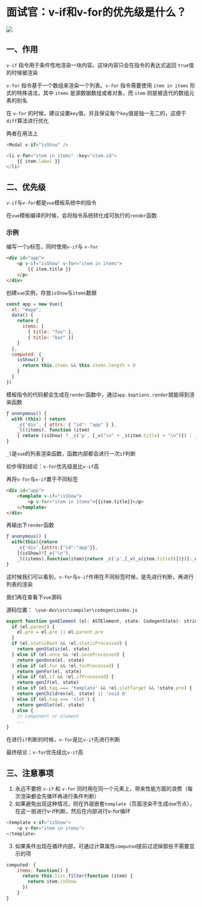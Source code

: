 # 面试官：v-if和v-for的优先级是什么？

![](https://static.vue-js.com/e8764810-3acb-11eb-85f6-6fac77c0c9b3.png)


## 一、作用

`v-if` 指令用于条件性地渲染一块内容。这块内容只会在指令的表达式返回 `true`值的时候被渲染

`v-for` 指令基于一个数组来渲染一个列表。`v-for` 指令需要使用 `item in items` 形式的特殊语法，其中 `items` 是源数据数组或者对象，而 `item` 则是被迭代的数组元素的别名

在 `v-for` 的时候，建议设置`key`值，并且保证每个`key`值是独一无二的，这便于`diff`算法进行优化

两者在用法上

```js
<Modal v-if="isShow" />

<li v-for="item in items" :key="item.id">
    {{ item.label }}
</li>
```

## 二、优先级

`v-if`与`v-for`都是`vue`模板系统中的指令

在`vue`模板编译的时候，会将指令系统转化成可执行的`render`函数

### 示例

编写一个`p`标签，同时使用`v-if`与 `v-for`

```html
<div id="app">
    <p v-if="isShow" v-for="item in items">
        {{ item.title }}
    </p>
</div>
```

创建`vue`实例，存放`isShow`与`items`数据

```js
const app = new Vue({
  el: "#app",
  data() {
    return {
      items: [
        { title: "foo" },
        { title: "baz" }]
    }
  },
  computed: {
    isShow() {
      return this.items && this.items.length > 0
    }
  }
})
```

模板指令的代码都会生成在`render`函数中，通过`app.$options.render`就能得到渲染函数

```js
ƒ anonymous() {
  with (this) { return 
    _c('div', { attrs: { "id": "app" } }, 
    _l((items), function (item) 
    { return (isShow) ? _c('p', [_v("\n" + _s(item.title) + "\n")]) : _e() }), 0) }
}
```

`_l`是`vue`的列表渲染函数，函数内部都会进行一次`if`判断

初步得到结论：`v-for`优先级是比`v-if`高

再将`v-for`与`v-if`置于不同标签

```html
<div id="app">
    <template v-if="isShow">
        <p v-for="item in items">{{item.title}}</p>
    </template>
</div>
```

再输出下`render`函数

```js
ƒ anonymous() {
  with(this){return 
    _c('div',{attrs:{"id":"app"}},
    [(isShow)?[_v("\n"),
    _l((items),function(item){return _c('p',[_v(_s(item.title))])})]:_e()],2)}
}
```

这时候我们可以看到，`v-for`与`v-if`作用在不同标签时候，是先进行判断，再进行列表的渲染

我们再在查看下`vue`源码

源码位置：` \vue-dev\src\compiler\codegen\index.js`

```js
export function genElement (el: ASTElement, state: CodegenState): string {
  if (el.parent) {
    el.pre = el.pre || el.parent.pre
  }
  if (el.staticRoot && !el.staticProcessed) {
    return genStatic(el, state)
  } else if (el.once && !el.onceProcessed) {
    return genOnce(el, state)
  } else if (el.for && !el.forProcessed) {
    return genFor(el, state)
  } else if (el.if && !el.ifProcessed) {
    return genIf(el, state)
  } else if (el.tag === 'template' && !el.slotTarget && !state.pre) {
    return genChildren(el, state) || 'void 0'
  } else if (el.tag === 'slot') {
    return genSlot(el, state)
  } else {
    // component or element
    ...
}
```

在进行`if`判断的时候，`v-for`是比`v-if`先进行判断

最终结论：`v-for`优先级比`v-if`高

## 三、注意事项

1. 永远不要把 `v-if` 和 `v-for` 同时用在同一个元素上，带来性能方面的浪费（每次渲染都会先循环再进行条件判断）
2. 如果避免出现这种情况，则在外层嵌套`template`（页面渲染不生成`dom`节点），在这一层进行v-if判断，然后在内部进行v-for循环

```js
<template v-if="isShow">
    <p v-for="item in items">
</template>
```

3. 如果条件出现在循环内部，可通过计算属性`computed`提前过滤掉那些不需要显示的项

```js
computed: {
    items: function() {
      return this.list.filter(function (item) {
        return item.isShow
      })
    }
}
```